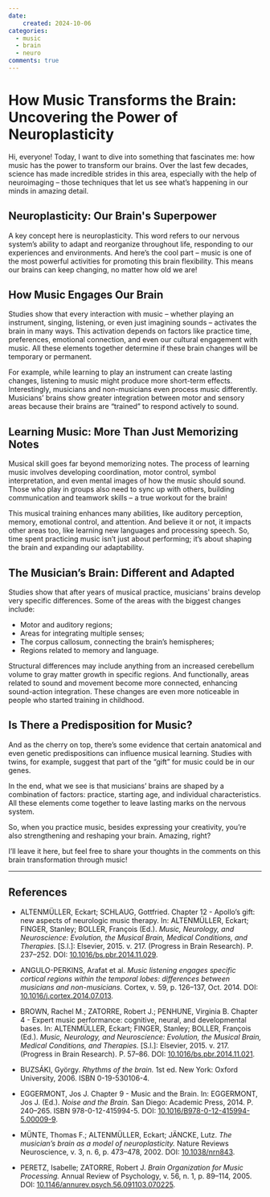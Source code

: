 ```yaml
---
date:
    created: 2024-10-06
categories:
  - music
  - brain
  - neuro
comments: true
---
```


# How Music Transforms the Brain: Uncovering the Power of Neuroplasticity

Hi, everyone! Today, I want to dive into something that fascinates me: how music has the power to transform our brains. Over the last few decades, science has made incredible strides in this area, especially with the help of neuroimaging – those techniques that let us see what’s happening in our minds in amazing detail.

## Neuroplasticity: Our Brain's Superpower

A key concept here is neuroplasticity. This word refers to our nervous system’s ability to adapt and reorganize throughout life, responding to our experiences and environments. And here’s the cool part – music is one of the most powerful activities for promoting this brain flexibility. This means our brains can keep changing, no matter how old we are!

## How Music Engages Our Brain

Studies show that every interaction with music – whether playing an instrument, singing, listening, or even just imagining sounds – activates the brain in many ways. This activation depends on factors like practice time, preferences, emotional connection, and even our cultural engagement with music. All these elements together determine if these brain changes will be temporary or permanent.

For example, while learning to play an instrument can create lasting changes, listening to music might produce more short-term effects. Interestingly, musicians and non-musicians even process music differently. Musicians’ brains show greater integration between motor and sensory areas because their brains are “trained” to respond actively to sound.

## Learning Music: More Than Just Memorizing Notes

Musical skill goes far beyond memorizing notes. The process of learning music involves developing coordination, motor control, symbol interpretation, and even mental images of how the music should sound. Those who play in groups also need to sync up with others, building communication and teamwork skills – a true workout for the brain!

This musical training enhances many abilities, like auditory perception, memory, emotional control, and attention. And believe it or not, it impacts other areas too, like learning new languages and processing speech. So, time spent practicing music isn’t just about performing; it’s about shaping the brain and expanding our adaptability.

## The Musician’s Brain: Different and Adapted

Studies show that after years of musical practice, musicians' brains develop very specific differences. Some of the areas with the biggest changes include:
- Motor and auditory regions;
- Areas for integrating multiple senses;
- The corpus callosum, connecting the brain’s hemispheres;
- Regions related to memory and language.

Structural differences may include anything from an increased cerebellum volume to gray matter growth in specific regions. And functionally, areas related to sound and movement become more connected, enhancing sound-action integration. These changes are even more noticeable in people who started training in childhood.

## Is There a Predisposition for Music?

And as the cherry on top, there’s some evidence that certain anatomical and even genetic predispositions can influence musical learning. Studies with twins, for example, suggest that part of the “gift” for music could be in our genes.

In the end, what we see is that musicians’ brains are shaped by a combination of factors: practice, starting age, and individual characteristics. All these elements come together to leave lasting marks on the nervous system.

So, when you practice music, besides expressing your creativity, you’re also strengthening and reshaping your brain. Amazing, right?

I’ll leave it here, but feel free to share your thoughts in the comments on this brain transformation through music!

---

## References

- ALTENMÜLLER, Eckart; SCHLAUG, Gottfried. Chapter 12 - Apollo’s gift: new aspects of neurologic music therapy. In: ALTENMÜLLER, Eckart; FINGER, Stanley; BOLLER, François (Ed.). *Music, Neurology, and Neuroscience: Evolution, the Musical Brain, Medical Conditions, and Therapies.* [S.l.]: Elsevier, 2015. v. 217. (Progress in Brain Research). P. 237–252. DOI: [10.1016/bs.pbr.2014.11.029](https://doi.org/10.1016/bs.pbr.2014.11.029).

- ANGULO-PERKINS, Arafat et al. *Music listening engages specific cortical regions within the temporal lobes: differences between musicians and non-musicians.* Cortex, v. 59, p. 126–137, Oct. 2014. DOI: [10.1016/j.cortex.2014.07.013](https://doi.org/10.1016/j.cortex.2014.07.013).

- BROWN, Rachel M.; ZATORRE, Robert J.; PENHUNE, Virginia B. Chapter 4 - Expert music performance: cognitive, neural, and developmental bases. In: ALTENMÜLLER, Eckart; FINGER, Stanley; BOLLER, François (Ed.). *Music, Neurology, and Neuroscience: Evolution, the Musical Brain, Medical Conditions, and Therapies.* [S.l.]: Elsevier, 2015. v. 217. (Progress in Brain Research). P. 57–86. DOI: [10.1016/bs.pbr.2014.11.021](https://doi.org/10.1016/bs.pbr.2014.11.021).

- BUZSÁKI, György. *Rhythms of the brain.* 1st ed. New York: Oxford University, 2006. ISBN 0-19-530106-4.

- EGGERMONT, Jos J. Chapter 9 - Music and the Brain. In: EGGERMONT, Jos J. (Ed.). *Noise and the Brain.* San Diego: Academic Press, 2014. P. 240–265. ISBN 978-0-12-415994-5. DOI: [10.1016/B978-0-12-415994-5.00009-9](https://doi.org/10.1016/B978-0-12-415994-5.00009-9).

- MÜNTE, Thomas F.; ALTENMÜLLER, Eckart; JÄNCKE, Lutz. *The musician’s brain as a model of neuroplasticity.* Nature Reviews Neuroscience, v. 3, n. 6, p. 473–478, 2002. DOI: [10.1038/nrn843](https://doi.org/10.1038/nrn843).

- PERETZ, Isabelle; ZATORRE, Robert J. *Brain Organization for Music Processing.* Annual Review of Psychology, v. 56, n. 1, p. 89–114, 2005. DOI: [10.1146/annurev.psych.56.091103.070225](https://doi.org/10.1146/annurev.psych.56.091103.070225).
